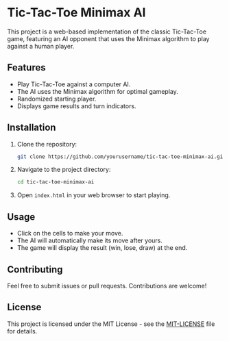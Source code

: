 # Tic-Tac-Toe Minimax AI

This project is a web-based implementation of the classic Tic-Tac-Toe game, featuring an AI opponent that uses the Minimax algorithm to play against a human player.

## Features
- Play Tic-Tac-Toe against a computer AI.
- The AI uses the Minimax algorithm for optimal gameplay.
- Randomized starting player.
- Displays game results and turn indicators.

## Installation
1. Clone the repository:
   ```bash
   git clone https://github.com/yourusername/tic-tac-toe-minimax-ai.git
   ```
2. Navigate to the project directory:
   ```bash
   cd tic-tac-toe-minimax-ai
   ```
3. Open `index.html` in your web browser to start playing.

## Usage
- Click on the cells to make your move.
- The AI will automatically make its move after yours.
- The game will display the result (win, lose, draw) at the end.

## Contributing
Feel free to submit issues or pull requests. Contributions are welcome!

## License
This project is licensed under the MIT License - see the [MIT-LICENSE](https://github.com/nchinedu/tic-tac-toe-minimax-ai?tab=MIT-1-ov-file) file for details.

